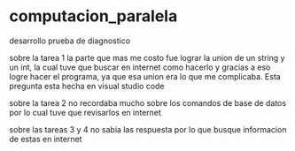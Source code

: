 # computacion_paralela
desarrollo prueba de diagnostico

sobre la tarea 1
la parte que mas me costo fue lograr la union de un string y un int, la cual tuve que buscar en internet como hacerlo y gracias a eso logre hacer el programa, ya que esa union era lo que me complicaba. Esta pregunta esta hecha en visual studio code

sobre la tarea 2
no recordaba mucho sobre los comandos de base de datos por lo cual tuve que revisarlos en internet

sobre las tareas 3 y 4 
no sabia las respuesta por lo que busque informacion de estas en internet
